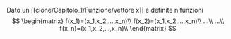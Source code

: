 Dato un [[clone/Capitolo_1/Funzione/vettore x]] e definite n funzioni
$$
	\begin{matrix}
	f(x_1)=(x_1,x_2,...,x_n)\\
	f(x_2)=(x_1,x_2,...,x_n)\\
	...\\
	...\\
	f(x_n)=(x_1,x_2,...,x_n)\\
	\end{matrix}
$$
